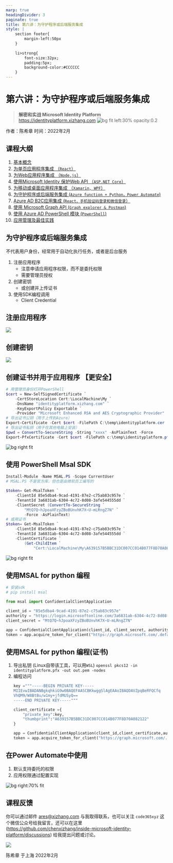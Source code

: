 ```yaml
---
marp: true
headingDivider: 3
paginate: true
title: 第六讲：为守护程序或后端服务集成 
style: |
    section footer{
        margin-left:50px
    }
    
    li>strong{
        font-size:32px;
        padding:5px;
        background-color:#CCCCCC
    }
---
```


# 第六讲：为守护程序或后端服务集成 
> **解密和实战 Microsoft Identity Platform**  https://identityplatform.xizhang.com
![bg fit left:30% opacity:0.2](images/aad.png)


作者：陈希章
时间：2022年2月


## 课程大纲
<!--
footer: '**解密和实战 Microsoft Identity Platform**  https://identityplatform.xizhang.com'
-->

1. [基本概念](module1-overview.md)
1. [为单页应用程序集成 （`React`）](module2-spa.md)
1. [为Web应用程序集成 （`Node.js`）](module3-webapp.md)
1. [使用Microsoft Identity 保护Web API （`ASP.NET Core`）](module4-webapi.md)
1. [为移动或桌面应用程序集成 （`Xamarin, WPF`）](module5-desktop-mobile.md)
1. [为守护程序或后端服务集成 (`Azure function + Python，Power Automate`)](module6-deamon-service.md)
1. [Azure AD B2C应用集成 (`React，手机验证码登录和微信登录`） ](module7-b2c.md)
1. [使用 Microsoft Graph API (`Graph explorer & Postman`)](module8-msgraph.md)
1. [使用 Azure AD PowerShell 模块 (`PowerShell`)](module9-powershell.md)
1. [应用管理及最佳实践](module10-bestpractices.md)

## 为守护程序或后端服务集成 

不代表用户身份，经常用于自动化执行任务，或者是后台服务

1. 注册应用程序
    - 注意申请应用程序权限，而不是委托权限
    - 需要管理员授权
1. 创建密钥
    - 或创建并上传证书
1. 使用SDK编程调用
    - Client Credential

## 注册应用程序
<!-- _footer: '' -->
![](images/aad-deamon-app.png)


## 创建密钥
<!-- MtQ7Q~hJpoaXFzyZBoBUnvhK7X~U-mLRngZ7N -->
<!-- _footer: '' -->

![](images/aad-app-client-secret.png)

## 创建证书并用于应用程序 【更安全】
<!-- _footer: '' -->

```powershell 
# 用管理员身份打开PowerShell
$cert = New-SelfSignedCertificate `
    -CertStoreLocation Cert:\LocalMachine\My `
    -DnsName "identityplatform.xizhang.com" `
    -KeyExportPolicy Exportable `
    -Provider "Microsoft Enhanced RSA and AES Cryptographic Provider"
# 导出证书公钥（用于上传到Azure）
Export-Certificate -Cert $cert -FilePath C:\temp\identityplatform.cer
# 导出证书私钥（用于在其他电脑上安装）
$pwd = ConvertTo-SecureString -String "xxxx" -AsPlainText -Force
Export-PfxCertificate -Cert $cert -FilePath c:\temp\identityplatform.pfx -Password $pwd
```

![bg right fit](images/aad-app-certification.png)

## 使用 PowerShell Msal SDK

```powershell
Install-Module -Name MSAL.PS -Scope CurrentUser
# MSAL.PS 不是官方库，但也是由微软员工编写的

$token= Get-MsalToken `
    -ClientId 85e5dba4-9cad-4191-87e2-c75ab83c957e `
    -TenantId 3a6831ab-6304-4c72-8d08-3afe544555dd `
    -ClientSecret (ConvertTo-SecureString `
        "MtQ7Q~hJpoaXFzyZBoBUnvhK7X~U-mLRngZ7N" `
        -Force -AsPlainText)
# 或用证书
$token= Get-MsalToken `
    -ClientId 85e5dba4-9cad-4191-87e2-c75ab83c957e `
    -TenantId 3a6831ab-6304-4c72-8d08-3afe544555dd `
    -ClientCertificate `
        (Get-ChildItem `
            "Cert:\LocalMachine\My\A639157B5BBC31DC007CC014B077F8D70A082122")
```
![bg right fit](images/powershell-token-app.png)


## 使用MSAL for python 编程

```python
# 安装sdk
# pip install msal

from msal import ConfidentialClientApplication

client_id = "85e5dba4-9cad-4191-87e2-c75ab83c957e"
authority = "https://login.microsoftonline.com/3a6831ab-6304-4c72-8d08-3afe544555dd"
client_secret = "MtQ7Q~hJpoaXFzyZBoBUnvhK7X~U-mLRngZ7N"

app = ConfidentialClientApplication(client_id, client_secret, authority)
token = app.acquire_token_for_client("https://graph.microsoft.com/.default")
```

## 使用MSAL for python 编程(证书)
1. 导出私钥 (Linux自带该工具，可以用`WSL`)
    `openssl pkcs12 -in identityplatform.pfx -out out.pem -nodes`
1. 编程访问
    ``` python
    key ="""-----BEGIN PRIVATE KEY-----
    MIIEvwIBADANBgkqhkiG9w0BAQEFAASCBKkwggSlAgEAAoIBAQDAVZpqBeRFQCfq
    VhQM9/W8BtBu/w1my+jfdMUSyQ==
    -----END PRIVATE KEY-----"""

    client_certificate ={
        "private_key":key,
        "thumbprint":"A639157B5BBC31DC007CC014B077F8D70A082122"
    }

    app = ConfidentialClientApplication(client_id,client_certificate,authority)
    token = app.acquire_token_for_client("https://graph.microsoft.com/.default")
    ```

## 在Power Automate中使用

1. 默认支持委托的权限
1. 应用权限通过配置实现

![bg right:70% fit](images/powerautomate.png)

## 课程反馈

你可以通过邮件 <ares@xizhang.com> 与我取得联系，也可以关注 `code365xyz` 这个微信公众号给我留言，还可以在这里 (<https://github.com/chenxizhang/inside-microsoft-identity-platform/discussions>) 给我提出问题或讨论。

![](images/code365xyz.jpg)


陈希章 于上海
2022年2月